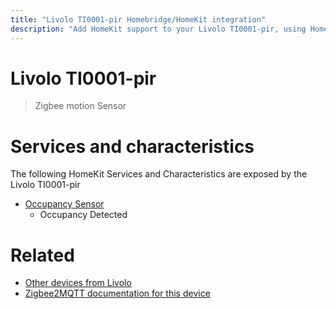 ```yaml
---
title: "Livolo TI0001-pir Homebridge/HomeKit integration"
description: "Add HomeKit support to your Livolo TI0001-pir, using Homebridge, Zigbee2MQTT and homebridge-z2m."
---
```

<!---
This file has been GENERATED using src/docgen/docgen.ts
DO NOT EDIT THIS FILE MANUALLY!
-->
# Livolo TI0001-pir
> Zigbee motion Sensor


# Services and characteristics
The following HomeKit Services and Characteristics are exposed by
the Livolo TI0001-pir

* [Occupancy Sensor](../../sensors.md)
  * Occupancy Detected


# Related
* [Other devices from Livolo](../index.md#livolo)
* [Zigbee2MQTT documentation for this device](https://www.zigbee2mqtt.io/devices/TI0001-pir.html)
